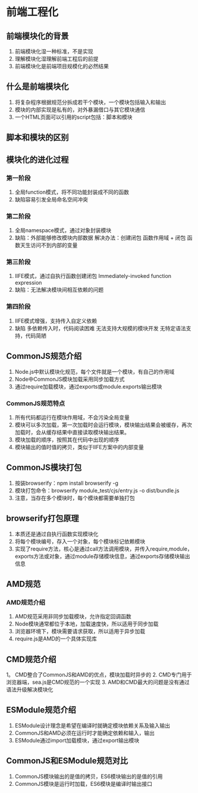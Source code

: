 # 前端工程化

## 前端模块化的背景

1. 前端模块化湿一种标准，不是实现
2. 理解模块化湿理解前端工程后的前提
3. 前端模块化是前端项目规模化的必然结果

## 什么是前端模块化

1. 将复杂程序根据规范分拆成若干个模块，一个模块包括输入和输出
2. 模块的内部实现是私有的，对外暴漏借口与其它模块通信
3. 一个HTML页面可以引用的script包括：脚本和模块

## 脚本和模块的区别

## 模块化的进化过程

### 第一阶段
1. 全局function模式，将不同功能封装成不同的函数
2. 缺陷容易引发全局命名空间冲突

### 第二阶段
1. 全局namespace模式，通过对象封装模块
2. 缺陷：外部能够修改模块内部数据 解决办法：创建闭包 函数作用域 + 闭包 函数天生访问不到内部的变量

### 第三阶段

1. IIFE模式，通过自执行函数创建闭包
    Immediately-invoked function expression
2. 缺陷：无法解决模块间相互依赖的问题

### 第四阶段
1. IIFE模式增强，支持传入自定义依赖
2. 缺陷
    多依赖传入时，代码阅读困难
    无法支持大规模的模块开发
    无特定语法支持，代码简陋


## CommonJS规范介绍
1. Node.js中默认模块化规范，每个文件就是一个模块，有自己的作用域
2. Node中CommonJS模块加载采用同步加载方式
3. 通过require加载模块，通过exports或module.exports输出模块

### CommonJS规范特点
1. 所有代码都运行在模块作用域，不会污染全局变量
2. 模块可以多次加载，第一次加载时会运行模块，模块输出结果会被缓存，再次加载时，会从缓存结果中直接读取模块输出结果。
3. 模块加载的顺序，按照其在代码中出现的顺序
4. 模块输出的值时值的拷贝，类似于IIFE方案中的内部变量


## CommonJS模块打包
1. 按装browserify：npm install browserify -g
2. 模块打包命令：browserify module_test/cjs/entry.js -o dist/bundle.js
3. 注意，当存在多个模块时，每个模块都需要单独打包

## browserify打包原理
1. 本质还是通过自执行函数实现模块化
2. 将每个模块编号，存入一个对象，每个模块标记依赖模块
3. 实现了require方法，核心是通过call方法调用模块，并传入require,module，exports方法或对象，通过module存储模块信息，通过exports存储模块输出信息

## AMD规范

### AMD规范介绍
1. AMD规范采用非同步加载模块，允许指定回调函数
2. Node模块通常都位于本地，加载速度快，所以适用于同步加载
3. 浏览器环境下，模块需要请求获取，所以适用于异步加载
4. require.js是AMD的一个具体实现库

## CMD规范介绍
1。 CMD整合了CommonJS和AMD的优点，模块加载时异步的
2. CMD专门用于浏览器端，sea.js是CMD规范的一个实现
3. AMD和CMD最大的问题是没有通过语法升级解决模块化

## ESModule规范介绍
1. ESModule设计理念是希望在编译时就确定模块依赖关系及输入输出
2. CommonJS和AMD必须在运行时才能确定依赖和输入，输出
3. ESModule通过import加载模块，通过export输出模块

## CommonJS和ESModule规范对比
1. CommonJS模块输出的是值的拷贝，ES6模块输出的是值的引用
2. CommonJS模块是运行时加载，ES6模块是编译时输出接口